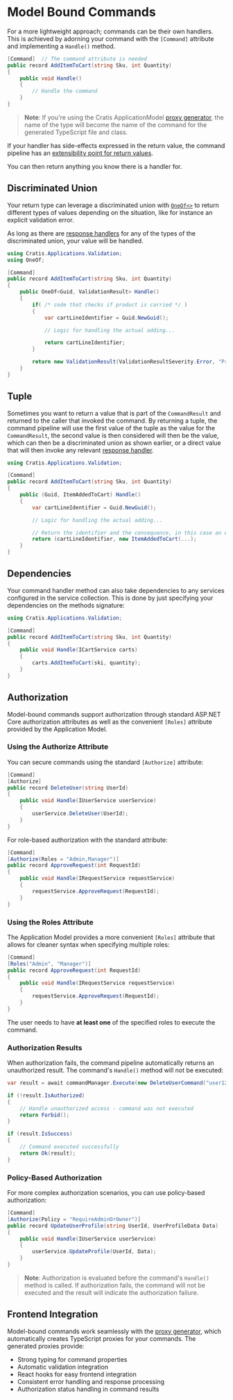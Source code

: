 # Model Bound Commands

For a more lightweight approach; commands can be their own handlers.
This is achieved by adorning your command with the `[Command]` attribute
and implementing a `Handle()` method.

```csharp
[Command]  // The command attribute is needed
public record AddItemToCart(string Sku, int Quantity)
{
    public void Handle()
    {
        // Handle the command
    }
}
```

> **Note**: If you're using the Cratis ApplicationModel [proxy generator](../proxy-generation.md), the name of the type
> will become the name of the command for the generated TypeScript file and class.

If your handler has side-effects expressed in the return value, the
command pipeline has an [extensibility point for return values](./response-value-handlers.md).

You can then return anything you know there is a handler for.

## Discriminated Union

Your return type can leverage a discriminated union with [`OneOf<>`](https://github.com/mcintyre321/OneOf/) to
return different types of values depending on the situation, like for instance an explicit validation error.

As long as there are [response handlers](./response-value-handlers.md) for any of the types of the discriminated union, your value
will be handled.

```csharp
using Cratis.Applications.Validation;
using OneOf;

[Command]
public record AddItemToCart(string Sku, int Quantity)
{
    public OneOf<Guid, ValidationResult> Handle()
    {
        if( /* code that checks if product is carried */ )
        {
            var cartLineIdentifier = Guid.NewGuid();

            // Logic for handling the actual adding...

            return cartLineIdentifier;
        }

        return new ValidationResult(ValidationResultSeverity.Error, "Product is not carried anymore", [], null!);
    }
}
```

## Tuple

Sometimes you want to return a value that is part of the `CommandResult` and returned to the
caller that invoked the command. By returning a tuple, the command pipeline will use the
first value of the tuple as the value for the `CommandResult`, the second value is then considered
will then be the value, which can then be a discriminated union as shown earlier, or a direct
value that will then invoke any relevant [response handler](./response-value-handlers.md).

```csharp
using Cratis.Applications.Validation;

[Command]
public record AddItemToCart(string Sku, int Quantity)
{
    public (Guid, ItemAddedToCart) Handle()
    {
        var cartLineIdentifier = Guid.NewGuid();

        // Logic for handling the actual adding...

        // Return the identifier and the consequence, in this case an event handled by Chronicle.
        return (cartLineIdentifier, new ItemAddedToCart(...);
    }
}
```

## Dependencies

Your command handler method can also take dependencies to any services configured in the
service collection. This is done by just specifying your dependencies on the methods signature:

```csharp
using Cratis.Applications.Validation;

[Command]
public record AddItemToCart(string Sku, int Quantity)
{
    public void Handle(ICartService carts)
    {
        carts.AddItemToCart(ski, quantity);
    }
}
```

## Authorization

Model-bound commands support authorization through standard ASP.NET Core authorization attributes as well as the convenient `[Roles]` attribute provided by the Application Model.

### Using the Authorize Attribute

You can secure commands using the standard `[Authorize]` attribute:

```csharp
[Command]
[Authorize]
public record DeleteUser(string UserId)
{
    public void Handle(IUserService userService)
    {
        userService.DeleteUser(UserId);
    }
}
```

For role-based authorization with the standard attribute:

```csharp
[Command]
[Authorize(Roles = "Admin,Manager")]
public record ApproveRequest(int RequestId)
{
    public void Handle(IRequestService requestService)
    {
        requestService.ApproveRequest(RequestId);
    }
}
```

### Using the Roles Attribute

The Application Model provides a more convenient `[Roles]` attribute that allows for cleaner syntax when specifying multiple roles:

```csharp
[Command]
[Roles("Admin", "Manager")]
public record ApproveRequest(int RequestId)
{
    public void Handle(IRequestService requestService)
    {
        requestService.ApproveRequest(RequestId);
    }
}
```

The user needs to have **at least one** of the specified roles to execute the command.

### Authorization Results

When authorization fails, the command pipeline automatically returns an unauthorized result. The command's `Handle()` method will not be executed:

```csharp
var result = await commandManager.Execute(new DeleteUserCommand("user123"));

if (!result.IsAuthorized)
{
    // Handle unauthorized access - command was not executed
    return Forbid();
}

if (result.IsSuccess)
{
    // Command executed successfully
    return Ok(result);
}
```

### Policy-Based Authorization

For more complex authorization scenarios, you can use policy-based authorization:

```csharp
[Command]
[Authorize(Policy = "RequireAdminOrOwner")]
public record UpdateUserProfile(string UserId, UserProfileData Data)
{
    public void Handle(IUserService userService)
    {
        userService.UpdateProfile(UserId, Data);
    }
}
```

> **Note**: Authorization is evaluated before the command's `Handle()` method is called. If authorization fails, the command will not be executed and the result will indicate the authorization failure.

## Frontend Integration

Model-bound commands work seamlessly with the [proxy generator](../proxy-generation.md), which automatically creates TypeScript proxies for your commands. The generated proxies provide:

- Strong typing for command properties
- Automatic validation integration
- React hooks for easy frontend integration
- Consistent error handling and response processing
- Authorization status handling in command results
